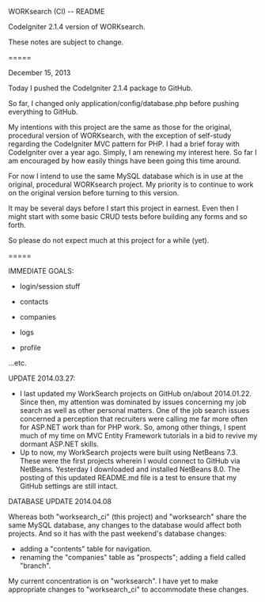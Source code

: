 WORKsearch (CI) -- README

CodeIgniter 2.1.4 version of WORKsearch.

These notes are subject to change.

=====

December 15, 2013

Today I pushed the CodeIgniter 2.1.4 package to GitHub.

So far, I changed only application/config/database.php before pushing everything
to GitHub.

My intentions with this project are the same as those for the original,
procedural version of WORKsearch, with the exception of self-study regarding the
CodeIgniter MVC pattern for PHP. I had a brief foray with CodeIgniter over a
year ago. Simply, I am renewing my interest here. So far I am encouraged by how
easily things have been going this time around.

For now I intend to use the same MySQL database which is in use at the original,
procedural WORKsearch project. My priority is to continue to work on the
original version before turning to this version.

It may be several days before I start this project in earnest. Even then I might
start with some basic CRUD tests before building any forms and so forth.

So please do not expect much at this project for a while (yet).

=====

IMMEDIATE GOALS:

- login/session stuff

- contacts

- companies

- logs

- profile

...etc.

UPDATE 2014.03.27:
- I last updated my WorkSearch projects on GitHub on/about 2014.01.22. Since
then, my attention was dominated by issues concerning my job search as well as
other personal matters. One of the job search issues concerned a perception that
recruiters were calling me far more often for ASP.NET work than for PHP work.
So, among other things, I spent much of my time on MVC Entity Framework
tutorials in a bid to revive my dormant ASP.NET skills.
- Up to now, my WorkSearch projects were built using NetBeans 7.3. These were
the first projects wherein I would connect to GitHub via NetBeans. Yesterday I
downloaded and installed NetBeans 8.0. The posting of this updated README.md
file is a test to ensure that my GitHub settings are still intact.

DATABASE UPDATE 2014.04.08

Whereas both "worksearch_ci" (this project) and "worksearch" share the same
MySQL database, any changes to the database would affect both projects. And so
it has with the past weekend's database changes:
- adding a "contents" table for navigation.
- renaming the "companies" table as "prospects"; adding a field called "branch".

My current concentration is on "worksearch". I have yet to make appropriate
changes to "worksearch_ci" to accommodate these changes.

